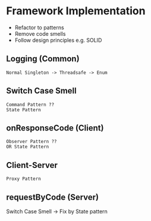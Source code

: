 # Framework Implementation
* Refactor to patterns
* Remove code smells
* Follow design principles e.g. SOLID

## Logging (Common)
    Normal Singleton -> Threadsafe -> Enum

## Switch Case Smell
    Command Pattern ??
    State Pattern

## onResponseCode (Client)
    Observer Pattern ??
    OR State Pattern

## Client-Server
    Proxy Pattern

## requestByCode (Server)
   Switch Case Smell -> Fix by State pattern
